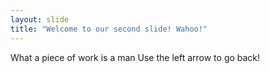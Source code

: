 ```yaml
---
layout: slide
title: "Welcome to our second slide! Wahoo!"
---
```

What a piece of work is a man
Use the left arrow to go back!
